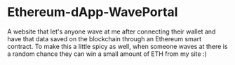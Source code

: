 # Ethereum-dApp-WavePortal
A website that let's anyone wave at me after connecting their wallet and have that data saved on the blockchain through an Ethereum smart contract. To make this a little spicy as well, when someone waves at  there is a random chance they can win a small amount of ETH from my site :)
